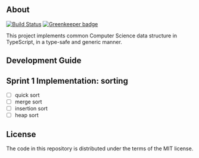 ## About
[![Build Status](https://travis-ci.org/DengYiping/typescript-algorithms.svg?branch=master)](https://travis-ci.org/DengYiping/typescript-algorithms) [![Greenkeeper badge](https://badges.greenkeeper.io/DengYiping/typescript-algorithms.svg)](https://greenkeeper.io/)


This project implements common Computer Science data structure in TypeScript, in a type-safe and generic manner.

## Development Guide
## Sprint 1 Implementation: sorting
- [ ] quick sort
- [ ] merge sort
- [ ] insertion sort
- [ ] heap sort
## License
The code in this repository is distributed under the terms of the MIT license.
